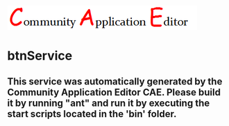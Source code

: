 ![CAE](https://github.com/CAE-Community-Application-Editor/microservice-209/blob/master/img/logo.png)  

btnService
===================


This service was automatically generated by the Community Application Editor CAE. Please build it by running "ant" and run it by executing the start scripts located in the 'bin' folder.
---------------
